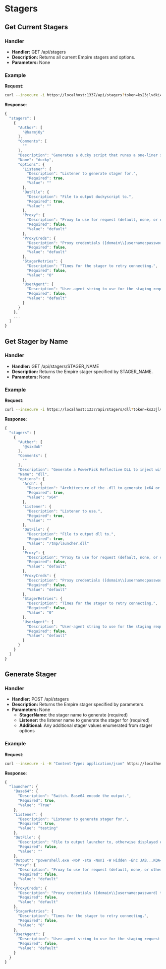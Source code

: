 # Stagers

## Get Current Stagers

### Handler

* **Handler:** GET /api/stagers
* **Description:** Returns all current Empire stagers and options.
* **Parameters:** None

### Example

**Request**:

```bash
curl --insecure -i https://localhost:1337/api/stagers?token=ks23jlvdki4fj1j23w39h0h0xcuwjrqilocxd6b5
```

**Response**:

```javascript
{
  "stagers": [
    {
      "Author": [
        "@harmj0y"
      ],
      "Comments": [
        ""
      ],
      "Description": "Generates a ducky script that runes a one-liner stage0 launcher for Empire.",
      "Name": "ducky",
      "options": {
        "Listener": {
          "Description": "Listener to generate stager for.",
          "Required": true,
          "Value": ""
        },
        "OutFile": {
          "Description": "File to output duckyscript to.",
          "Required": true,
          "Value": ""
        },
        "Proxy": {
          "Description": "Proxy to use for request (default, none, or other).",
          "Required": false,
          "Value": "default"
        },
        "ProxyCreds": {
          "Description": "Proxy credentials ([domain\\]username:password) to use for request (default, none, or other).",
          "Required": false,
          "Value": "default"
        },
        "StagerRetries": {
          "Description": "Times for the stager to retry connecting.",
          "Required": false,
          "Value": "0"
        },
        "UserAgent": {
          "Description": "User-agent string to use for the staging request (default, none, or other).",
          "Required": false,
          "Value": "default"
        }
      }
    },
    ...
  ]
}
```

## Get Stager by Name

### Handler

* **Handler:** GET /api/stagers/STAGER\_NAME
* **Description:** Returns the Empire stager specified by STAGER\_NAME.
* **Parameters:** None

### Example

**Request**:

```bash
curl --insecure -i https://localhost:1337/api/stagers/dll?token=ks23jlvdki4fj1j23w39h0h0xcuwjrqilocxd6b5
```

**Response**:

```javascript
{
  "stagers": [
    {
      "Author": [
        "@sixdub"
      ],
      "Comments": [
        ""
      ],
      "Description": "Generate a PowerPick Reflective DLL to inject with stager code.",
      "Name": "dll",
      "options": {
        "Arch": {
          "Description": "Architecture of the .dll to generate (x64 or x86).",
          "Required": true,
          "Value": "x64"
        },
        "Listener": {
          "Description": "Listener to use.",
          "Required": true,
          "Value": ""
        },
        "OutFile": {
          "Description": "File to output dll to.",
          "Required": true,
          "Value": "/tmp/launcher.dll"
        },
        "Proxy": {
          "Description": "Proxy to use for request (default, none, or other).",
          "Required": false,
          "Value": "default"
        },
        "ProxyCreds": {
          "Description": "Proxy credentials ([domain\\]username:password) to use for request (default, none, or other).",
          "Required": false,
          "Value": "default"
        },
        "StagerRetries": {
          "Description": "Times for the stager to retry connecting.",
          "Required": false,
          "Value": "0"
        },
        "UserAgent": {
          "Description": "User-agent string to use for the staging request (default, none, or other).",
          "Required": false,
          "Value": "default"
        }
      }
    }
  ]
}
```

## Generate Stager

### Handler

* **Handler:** POST /api/stagers
* **Description:** Returns the Empire stager specified by parameters.
* **Parameters:** None
  * **StagerName**: the stager name to generate \(required\)
  * **Listener:** the listener name to generate the stager for \(required\)
  * **Additional:** Any additional stager values enumerated from stager options

### Example

**Request**:

```bash
curl --insecure -i -H "Content-Type: application/json" https://localhost:1337/api/stagers?token=ks23jlvdki4fj1j23w39h0h0xcuwjrqilocxd6b5 -X POST -d '{"StagerName":"launcher", "Listener":"testing"}'
```

**Response**:

```javascript
{
  "launcher": {
    "Base64": {
      "Description": "Switch. Base64 encode the output.",
      "Required": true,
      "Value": "True"
    },
    "Listener": {
      "Description": "Listener to generate stager for.",
      "Required": true,
      "Value": "testing"
    },
    "OutFile": {
      "Description": "File to output launcher to, otherwise displayed on the screen.",
      "Required": false,
      "Value": ""
    },
    "Output": "powershell.exe -NoP -sta -NonI -W Hidden -Enc JAB...KQA=",
    "Proxy": {
      "Description": "Proxy to use for request (default, none, or other).",
      "Required": false,
      "Value": "default"
    },
    "ProxyCreds": {
      "Description": "Proxy credentials ([domain\\]username:password) to use for request (default, none, or other).",
      "Required": false,
      "Value": "default"
    },
    "StagerRetries": {
      "Description": "Times for the stager to retry connecting.",
      "Required": false,
      "Value": "0"
    },
    "UserAgent": {
      "Description": "User-agent string to use for the staging request (default, none, or other).",
      "Required": false,
      "Value": "default"
    }
  }
}
```


